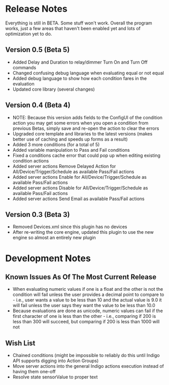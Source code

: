 Release Notes
==========

Everything is still in BETA.  Some stuff won't work.  Overall the program works, just a few areas that haven't been enabled yet and lots of optimization yet to do.  

Version 0.5 (Beta 5)
-----------------

* Added Delay and Duration to relay/dimmer Turn On and Turn Off commands
* Changed confusing debug language when evaluating equal or not equal
* Added debug language to show how each condition fares in the evaluation
* Updated core library (several changes)

Version 0.4 (Beta 4)
-----------------

* NOTE: Because this version adds fields to the ConfigUI of the condition action you may get some errors when you open a condition from previous Betas, simply save and re-open the action to clear the errors
* Upgraded core template and libraries to the latest versions (makes better use of caching and speeds up forms as a result)
* Added 3 more conditions (for a total of 5)
* Added variable manipulation to Pass and Fail conditions
* Fixed a conditions cache error that could pop up when editing existing condition actions
* Added server actions Remove Delayed Action for All/Device/Trigger/Schedule as available Pass/Fail actions
* Added server actions Enable for All/Device/Trigger/Schedule as available Pass/Fail actions
* Added server actions Disable for All/Device/Trigger/Schedule as available Pass/Fail actions
* Added server actions Send Email as available Pass/Fail actions


Version 0.3 (Beta 3)
-----------------

* Removed Devices.xml since this plugin has no devices
* After re-writing the core engine, updated this plugin to use the new engine so almost an entirely new plugin


Development Notes
==========


Known Issues As Of The Most Current Release
---------------

* When evaluating numeric values if one is a float and the other is not the condition will fail unless the user provides a decimal point to compare to - i.e., user wants a value to be less than 10 and the actual value is 9.0 it will fail unless the user says they want the value to be less than 10.0
* Because evaluations are done as unicode, numeric values can fail if the first character of one is less than the other - i.e., comparing if 200 is less than 300 will succeed, but comparing if 200 is less than 1000 will not

Wish List
---------------

* Chained conditions (might be impossible to reliably do this until Indigo API supports digging into Action Groups)
* Move server actions into the general Indigo actions execution instead of having them one-off
* Resolve state sensorValue to proper text                                                                                                         